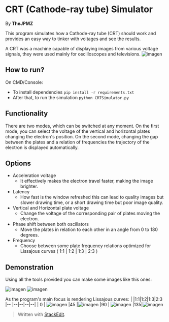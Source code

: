 # CRT (Cathode-ray tube) Simulator
By **TheJPMZ**

This program simulates how a Cathode-ray tube (CRT) should work and provides an easy way to tinker with voltages and see the results. 

A CRT was a machine capable of displaying images from various voltage signals, they were used mainly for oscilloscopes and televisions.
![imagen](https://user-images.githubusercontent.com/64183934/137262036-cd78e342-70db-46d2-ac0d-38b864be256e.png)

## How to run?
On CMD/Console:
- To install dependencies ```pip install -r requirements.txt```
- After that, to run the simulation ```python CRTSimulator.py```


## Functionality
There are two modes, which can be switched at any moment.
On the first mode, you can select the voltage of the vertical and horizontal plates changing the electron's position. 
On the second mode, changing the gap between the plates and a relation of frequencies the trajectory of the electron is displayed automatically.

## Options
- Acceleration voltage 
	- It effectively makes the electron travel faster, making the image brighter.
- Latency
	- How fast is the window refreshed this can lead to quality images but slower drawing time, or a short drawing time but poor image quality.
- Vertical and Horizontal plate voltage
	- Change the voltage of the corresponding pair of plates moving the electron.
- Phase shift between both oscillators
	- Move the plates in relation to each other in an angle from 0 to 180 degrees.
- Frequency
	- Choose between some plate frequency relations optimized for Lissajous curves ( 1:1 | 1:2 | 1:3 | 2:3 )

## Demonstration

Using all the tools provided you can make some images like this ones:

![imagen](https://user-images.githubusercontent.com/64183934/137262036-cd78e342-70db-46d2-ac0d-38b864be256e.png)
![imagen](https://user-images.githubusercontent.com/64183934/137265998-5786ea3a-9e3f-4abd-98cc-063c3f62969b.png)

As the program's main focus is rendering Lissajous curves:
|   |1:1|1:2|1:3|2:3
|-- |--|--|--|--|
| 0 |  ![imagen](https://user-images.githubusercontent.com/64183934/137266479-6fced334-ce3e-4b0f-a56a-afe100454cc7.png)
|45 |![imagen](https://user-images.githubusercontent.com/64183934/137267000-09098f10-6f65-46b0-a27e-3b06ca005d23.png)
|90 |
![imagen](https://user-images.githubusercontent.com/64183934/137267242-b98d7139-481e-4a2a-8a2c-9e66a9db0756.png)
|135|![imagen](https://user-images.githubusercontent.com/64183934/137267535-71971f36-7c75-4d5b-8e28-de833066e801.png)




> Written with [StackEdit](https://stackedit.io/).
